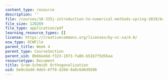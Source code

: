 ```yaml
---
content_type: resource
description: ''
file: /courses/18-335j-introduction-to-numerical-methods-spring-2019/be0cdadd9de56ff8d20d9a0c6d6d9206_MIT18_335JS19_lec9_reading.pdf
file_size: 120269
file_type: application/pdf
learning_resource_types: []
license: https://creativecommons.org/licenses/by-nc-sa/4.0/
ocw_type: OCWFile
parent_title: Week 4
parent_type: CourseSection
parent_uid: 0b66ee6d-f323-1973-fa0b-b51b7f5d56aa
resourcetype: Document
title: Gram-Schmidt Orthogonalization
uid: be0cdadd-9de5-6ff8-d20d-9a0c6d6d9206
---
```

